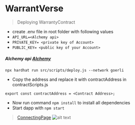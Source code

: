 # WarrantVerse

> Deploying WarrantyContract

* create .env file in root folder with following values
* `API_URL=<Alchemy api>`
* `PRIVATE_KEY= <private key of Account>`
* `PUBLIC_KEY= <public key of your Account>`

##### Alchemy api [Alchemy](https://www.alchemy.com/)

```shell
npx hardhat run src/scripts/deploy.js --network goerli
```

* Copy the address and replace it with contractAddress in contractScripts.js
```
export const contractAddress = <Contract Address>;
```
* Now run command ```npm install``` to install all dependencies
* Start dapp with ``npm start``


>[ConnectingPage](https://localhost:3000)
![alt text](https://github.com/[abhinandan]/[warranty-verse]/blob/[branch]/image.jpg?raw=true)
